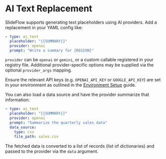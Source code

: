 # AI Text Replacement

SlideFlow supports generating text placeholders using AI providers. Add a replacement in your YAML config like:

```yaml
- type: ai_text
  placeholder: "{{SUMMARY}}"
  provider: openai
  prompt: "Write a summary for {REGION}"
```
`provider` can be `openai` or `gemini`, or a custom callable registered in your registry file. Additional provider-specific options may be supplied via the optional `provider_args` mapping.

Ensure the relevant API keys (e.g. `OPENAI_API_KEY` or `GOOGLE_API_KEY`) are set in your environment as outlined in the [Environment Setup](environment_setup.md) guide.

You can also load a data source and have the provider summarize that information:

```yaml
- type: ai_text
  placeholder: "{{SUMMARY}}"
  provider: openai
  prompt: "Summarize the quarterly sales data"
  data_source:
    type: csv
    file_path: sales.csv
```

The fetched data is converted to a list of records (list of dictionaries) and
passed to the provider via the `data` argument.
